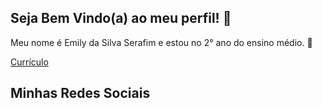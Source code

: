 ## Seja Bem Vindo(a) ao meu perfil! 👋

Meu nome é Emily da Silva Serafim e estou no 2° ano do ensino médio. 📝



[Currículo](https://docs.google.com/document/d/1DcHQcFYzjJgrPt5VxJuvIRtdS9fJGk37_3E35ApLC8g/edit?usp=sharing)



## Minhas Redes Sociais

